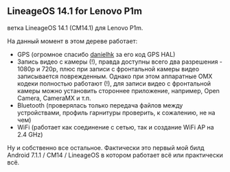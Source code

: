 ## LineageOS 14.1 for Lenovo P1m
ветка LineageOS 14.1 (CM14.1) для Lenovo P1m.

На данный момент в этом дереве работает:
* GPS (огромное спасибо [danielhk](https://github.com/danielhk)  за его код GPS HAL)
* Запись видео с камеры (!), правда доступны всего два разрешения - 1080p и 720p, плюс при записи с фронтальной камеры видео записывается поврежденным. Однако при этом аппаратные OMX кодеки полностью работают (!), для записи видео с фронтальной камеры можно установить стороннее приложение, например, Open Camera, CameraMX и т.п.
* Bluetooth (проверялась только передача файлов между устройствами, профиль гарнитуры проверить, к сожалению, не на чем)
* WiFi (работает как соединение с сетью, так и создание WiFi AP на 2.4 GHz)

Ну и собственно все остальное. Фактически это первый мой билд Android 7.1.1 / CM14 / LineageOS в котором работает всё или практически всё.






